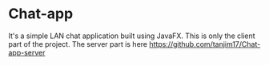 # Chat-app
It's a simple LAN chat application built using JavaFX.
This is only the client part of the project. The server part is here https://github.com/tanjim17/Chat-app-server
